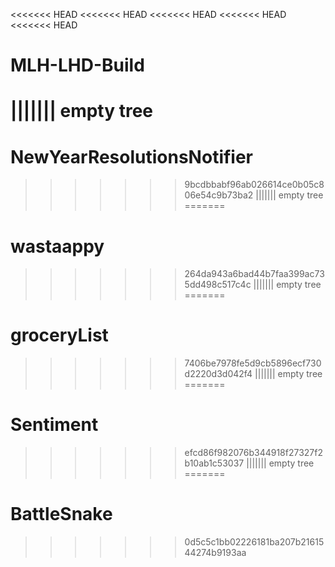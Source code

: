 <<<<<<< HEAD
<<<<<<< HEAD
<<<<<<< HEAD
<<<<<<< HEAD
<<<<<<< HEAD
# MLH-LHD-Build
||||||| empty tree
=======
# NewYearResolutionsNotifier
>>>>>>> 9bcdbbabf96ab026614ce0b05c806e54c9b73ba2
||||||| empty tree
=======
# wastaappy
>>>>>>> 264da943a6bad44b7faa399ac735dd498c517c4c
||||||| empty tree
=======
# groceryList
>>>>>>> 7406be7978fe5d9cb5896ecf730d2220d3d042f4
||||||| empty tree
=======
# Sentiment
>>>>>>> efcd86f982076b344918f27327f2b10ab1c53037
||||||| empty tree
=======
# BattleSnake
>>>>>>> 0d5c5c1bb02226181ba207b2161544274b9193aa
